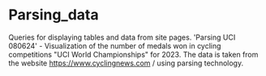 # Parsing_data
Queries for displaying tables and data from site pages.
'Parsing UCI 080624' - Visualization of the number of medals won in cycling competitions "UCI World Championships" for 2023. The data is taken from the website https://www.cyclingnews.com / using parsing technology.
